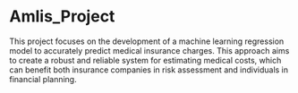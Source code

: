 # Amlis_Project
This project focuses on the development of a machine learning regression model to accurately predict medical insurance charges.  This approach aims to create a robust and reliable system for estimating medical costs, which can benefit both insurance companies in risk assessment and individuals in financial planning.
